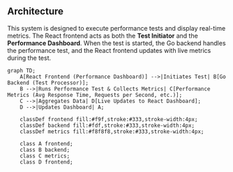 ## Architecture

This system is designed to execute performance tests and display real-time metrics. The React frontend acts as both the **Test Initiator** and the **Performance Dashboard**. When the test is started, the Go backend handles the performance test, and the React frontend updates with live metrics during the test.

```mermaid
graph TD;
    A[React Frontend (Performance Dashboard)] -->|Initiates Test| B[Go Backend (Test Processor)];
    B -->|Runs Performance Test & Collects Metrics| C[Performance Metrics (Avg Response Time, Requests per Second, etc.)];
    C -->|Aggregates Data| D[Live Updates to React Dashboard];
    D -->|Updates Dashboard| A;

    classDef frontend fill:#f9f,stroke:#333,stroke-width:4px;
    classDef backend fill:#fdf,stroke:#333,stroke-width:4px;
    classDef metrics fill:#f8f8f8,stroke:#333,stroke-width:4px;

    class A frontend;
    class B backend;
    class C metrics;
    class D frontend;
